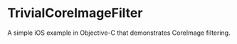 # TrivialCoreImageFilter
A simple iOS example in Objective-C that demonstrates CoreImage filtering.

